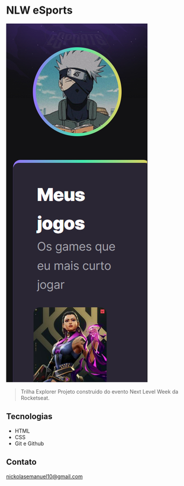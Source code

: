 # NLW eSports

![preview](./.github/preview.png)

> Trilha Explorer
Projeto construido do evento Next Level Week da Rocketseat.

## Tecnologias

- HTML
- CSS
- Git e Github

## Contato

nickolasemanuel10@gmail.com